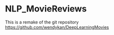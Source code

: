 # NLP_MovieReviews
This is a remake of the git repository https://github.com/wendykan/DeepLearningMovies
